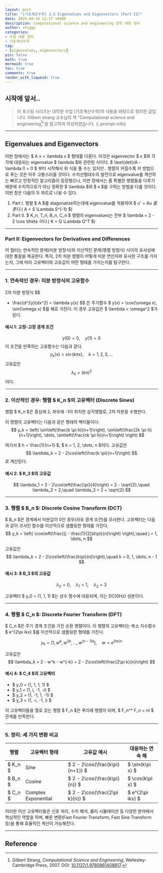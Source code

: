 ```yaml
---
layout: post
title: "[기초계산수학] 1.5 Eigenvalues and Eigenvectors (Part II)"
date: 2025-04-16 12:27 +0900
description: Computational science and engineering 강의 내용 정리
author: shiggy
categories:
- 수업 내용 정리
- 기초계산수학
tag:
- [eigenvalues, eigenvectors]
pin: false
math: true
mermaid: true
toc: true
comments: true
render_with_liqueid: true
---
```


## 시작에 앞서..
> 이 포스팅 시리즈는 대학원 수업 [기초계산수학]의 내용을 바탕으로 정리한 글입니다. Gilbert strang 교수님의 책 "Computational science and engineering[^1]"을 참고하여 작성하였습니다.
{:.prompt-info}

---

## Eigenvalues and Eigenvectors

이번 장에서는 $ A x = \lambda x $ 형태를 다룬다. 이것은 eigenvector $ x $와 각각에 대응되는 eigenvalue $ \lambda $와 관련된 식이다. $ \text{det}(A - \lambda I) = 0 $ 부터 시작해서 위 식을 풀 수는 있지만.. 행렬이 커질수록 저 방법으로 푸는 것은 아주 고통스러울 것이다. 수치선형대수의 발전으로 eigenvalue를 계산하는 빠르고 안정적인 알고리즘이 등장했으나, 이번 장에서는 좀 특별한 행렬들을 다루기 때문에 수치적으로가 아닌 정확한 $ \lambda $와 $ x $를 구하는 방법을 다를 것이다. 이번 장은 다음의 두 파트로 나뉠 수 있다.

1. Part I. 행렬 $ A $를 diagonalize하는데에 eigenvalue를 적용하여 $ u' = Au $를 푼다. ($ A = S \Lambda S^{-1} $)
2. Part II. $ K_n, T_n, B_n, C_n $ 행렬의 eigenvalues는 전부 $ \lambda = 2 - 2 \cos \theta $이다. ($ K = Q \Lambda Q^T $)

---

### Part II: Eigenvectors for Derivatives and Differences

이 챕터는 연속적인 문제(미분 방정식)와 이산적인 문제(행렬 방정식) 사이의 유사성에 대한 통찰을 제공한다. 특히, 2차 차분 행렬이 어떻게 미분 연산자와 유사한 구조를 가지는지, 그에 따라 고유벡터와 고유값이 어떤 형태를 가지는지를 탐구한다.

---

### 1. 연속적인 경우: 미분 방정식의 고유함수

2차 미분 방정식
$$
- \frac{d^2y}{dx^2} = \lambda y(x)
$$
은 주기함수 $ y(x) = \cos(\omega x), \sin(\omega x) $를 해로 가진다. 이 경우 고유값은 $ \lambda = \omega^2 $가 된다.

#### 예시 1: 고정-고정 경계 조건

$$
y(0) = 0,\quad y(1) = 0
$$
이 조건을 만족하는 고유함수는 다음과 같다.
$$
y_k(x) = \sin(k \pi x),\quad k = 1, 2, 3, \dots
$$
고유값은
$$
\lambda_k = (k \pi)^2
$$
이다.

---

### 2. 이산적인 경우: 행렬 $ K_n $의 고유벡터 (Discrete Sines)

행렬 $ K_n $은 중심에 2, 좌우에 -1이 위치한 삼각행렬로, 2차 차분을 수행한다.

이 행렬의 고유벡터는 다음과 같은 형태의 벡터들이다:
$$
y_k = \left( \sin\left(\frac{k \pi h}{n+1}\right), \sin\left(\frac{2k \pi h}{n+1}\right), \dots, \sin\left(\frac{nk \pi h}{n+1}\right) \right)
$$

여기서 $ h = \frac{1}{n+1} $, $ k = 1, 2, \dots, n $이다. 고유값은
$$
\lambda_k = 2 - 2\cos\left(\frac{k \pi}{n+1}\right)
$$
로 계산된다.

#### 예시 2: $ K_3 $의 고유값
$$
\lambda_1 = 2 - 2\cos\left(\frac{\pi}{4}\right) = 2 - \sqrt{2},\quad
\lambda_2 = 2,\quad
\lambda_3 = 2 + \sqrt{2}
$$

---

### 3. 행렬 $ B_n $: Discrete Cosine Transform (DCT)

$ B_n $은 경계에서 미분값이 0인 경우(자유 경계 조건)를 모사한다. 고유벡터는 다음과 같이 코사인 함수를 이산적으로 샘플링한 형태를 가진다.
$$
y_k = \left( \cos\left(\frac{(j - \frac{1}{2})k\pi}{n}\right) \right),\quad j = 1, \dots, n
$$

고유값은
$$
\lambda_k = 2 - 2\cos\left(\frac{k\pi}{n}\right),\quad k = 0, 1, \dots, n - 1
$$

#### 예시 3: $ B_3 $의 고유값
$$
\lambda_0 = 0,\quad \lambda_1 = 1,\quad \lambda_2 = 3
$$

고유벡터 $ y_0 = (1, 1, 1) $는 상수 함수에 대응되며, 이는 DC(0Hz) 성분이다.

---

### 4. 행렬 $ C_n $: Discrete Fourier Transform (DFT)

$ C_n $은 주기 경계 조건을 가진 순환 행렬이다. 이 행렬의 고유벡터는 복소 지수함수 $ e^{2\pi ikx} $를 이산적으로 샘플링한 형태를 가진다.

$$
y_k = \left( 1, w^k, w^{2k}, \dots, w^{(n-1)k} \right),\quad w = e^{2\pi i / n}
$$

고유값은
$$
\lambda_k = 2 - w^k - w^{-k} = 2 - 2\cos\left(\frac{2\pi k}{n}\right)
$$

#### 예시 4: $ C_4 $의 고유벡터

- $ y_0 = (1, 1, 1, 1) $
- $ y_1 = (1, i, -1, -i) $
- $ y_2 = (1, -1, 1, -1) $
- $ y_3 = (1, -i, -1, i) $

이 고유벡터들을 열로 갖는 행렬 $ F_n $은 푸리에 행렬이 되며, $ F_n^* F_n = nI $ 관계를 만족한다.

---

### 5. 정리: 세 가지 변환 비교

| 행렬    | 고유벡터 형태       | 고유값 예시                     | 대응하는 연속 해 |
| ------- | ------------------- | ------------------------------- | ---------------- |
| $ K_n $ | Sine                | $ 2 - 2\cos(\frac{k\pi}{n+1}) $ | $ \sin(k\pi x) $ |
| $ B_n $ | Cosine              | $ 2 - 2\cos(\frac{k\pi}{n}) $   | $ \cos(k\pi x) $ |
| $ C_n $ | Complex Exponential | $ 2 - 2\cos(\frac{2\pi k}{n}) $ | $ e^{2\pi ikx} $ |

이러한 이산 고유벡터들은 신호 처리, 수치 해석, 물리 시뮬레이션 등 다양한 분야에서 핵심적인 역할을 하며, 빠른 변환(Fast Fourier Transform, Fast Sine Transform 등)을 통해 효율적인 계산이 가능해진다.


---
## Reference
[^1]: Gilbert Strang, *Computational Science and Engineering*, Wellesley-Cambridge Press, 2007. DOI: [10.1137/1.9780961408817](https://epubs.siam.org/doi/abs/10.1137/1.9780961408817).
